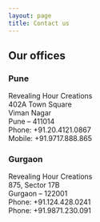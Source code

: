 ```yaml
---
layout: page
title: Contact us
---
```


## Our offices

### Pune
Revealing Hour Creations  
402A Town Square  
Viman Nagar  
Pune – 411014  
Phone: +91.20.4121.0867  
Mobile: +91.9717.888.865  

### Gurgaon
Revealing Hour Creations  
875, Sector 17B  
Gurgaon – 122001  
Phone: +91.124.428.0241  
Phone: +91.9871.230.091
